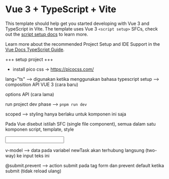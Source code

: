 # Vue 3 + TypeScript + Vite

This template should help get you started developing with Vue 3 and TypeScript in Vite. The template uses Vue 3 `<script setup>` SFCs, check out the [script setup docs](https://v3.vuejs.org/api/sfc-script-setup.html#sfc-script-setup) to learn more.

Learn more about the recommended Project Setup and IDE Support in the [Vue Docs TypeScript Guide](https://vuejs.org/guide/typescript/overview.html#project-setup).

+++ setup project +++

- install pico css -> https://picocss.com/

<script setup lang="ts">

</script>

lang="ts" --> digunakan ketika menggunakan bahasa typescript
setup --> composition API VUE 3 (cara baru)

options API (cara lama)


run project dev phase --> `pnpm run dev`


<style scoped>
  main{
    
  }

</style>

scoped --> styling hanya berlaku untuk komponen ini saja

Pada Vue disebut istilah SFC (single file component), semua dalam satu komponen script, template, style

<input v-model="newTask" type="text" name="newTask">

v-model -->  data pada variabel newTask akan terhubung langsung (two-way) ke input teks ini

@submit.prevent --> action submit pada tag form dan prevent default ketika submit (tidak reload ulang)


